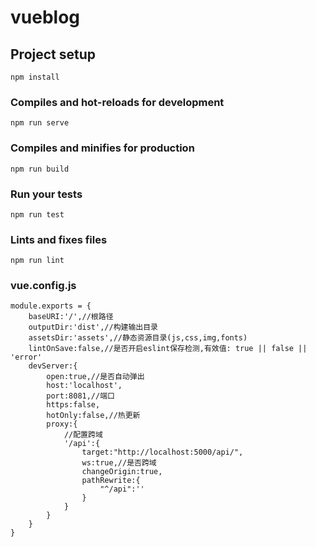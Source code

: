 # vueblog

## Project setup
```
npm install
```

### Compiles and hot-reloads for development
```
npm run serve
```

### Compiles and minifies for production
```
npm run build
```

### Run your tests
```
npm run test
```

### Lints and fixes files
```
npm run lint
```

### vue.config.js
```
module.exports = {
    baseURI:'/',//根路径
    outputDir:'dist',//构建输出目录
    assetsDir:'assets',//静态资源目录(js,css,img,fonts)
    lintOnSave:false,//是否开启eslint保存检测,有效值: true || false || 'error'
    devServer:{
        open:true,//是否自动弹出
        host:'localhost',
        port:8081,//端口
        https:false,
        hotOnly:false,//热更新
        proxy:{
            //配置跨域
            '/api':{
                target:"http://localhost:5000/api/",
                ws:true,//是否跨域
                changeOrigin:true,
                pathRewrite:{
                    "^/api":''
                }
            }
        }
    }
}
```

